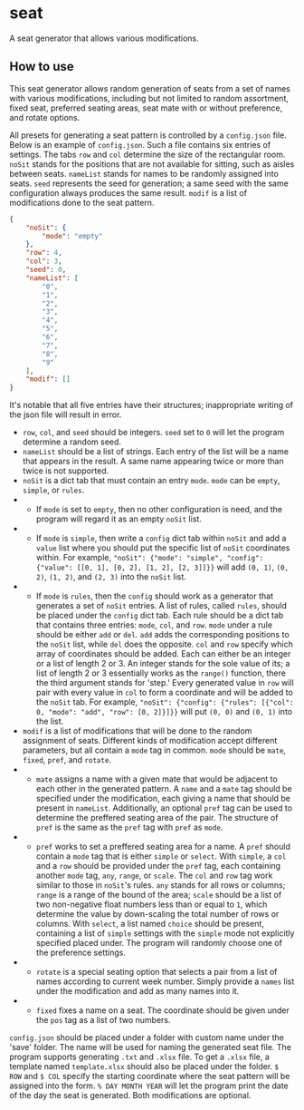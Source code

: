 # seat
A seat generator that allows various modifications.

## How to use
This seat generator allows random generation of seats from a set of names with various modifications, including but not limited to random assortment, fixed seat, preferred seating areas, seat mate with or without preference, and rotate options.

All presets for generating a seat pattern is controlled by a `config.json` file. Below is an example of `config.json`. Such a file contains six entries of settings. The tabs `row` and `col` determine the size of the rectangular room. `noSit` stands for the positions that are not available for sitting, such as aisles between seats. `nameList` stands for names to be randomly assigned into seats. `seed` represents the seed for generation; a same seed with the same configuration always produces the same result. `modif` is a list of modifications done to the seat pattern.

```json
{
    "noSit": {
        "mode": "empty"
    },
    "row": 4,
    "col": 3,
    "seed": 0,
    "nameList": [
        "0",
        "1",
        "2",
        "3",
        "4",
        "5",
        "6",
        "7",
        "8",
        "9"
    ],
    "modif": []
}
```

It's notable that all five entries have their structures; inappropriate writing of the json file will result in error.
* `row`, `col`, and `seed` should be integers. `seed` set to `0` will let the program determine a random seed.
* `nameList` should be a list of strings. Each entry of the list will be a name that appears in the result. A same name appearing twice or more than twice is not supported.
* `noSit` is a dict tab that must contain an entry `mode`. `mode` can be `empty`, `simple`, or `rules`.
* * If `mode` is set to `empty`, then no other configuration is need, and the program will regard it as an empty `noSit` list.
* * If `mode` is `simple`, then write a `config` dict tab within `noSit` and add a `value` list where you should put the specific list of `noSit` coordinates within. For example, `"noSit": {"mode": "simple", "config": {"value": [[0, 1], [0, 2], [1, 2], [2, 3]]}}` will add `(0, 1)`, `(0, 2)`, `(1, 2)`, and `(2, 3)` into the `noSit` list.
* * If `mode` is `rules`, then the `config` should work as a generator that generates a set of `noSit` entries. A list of rules, called `rules`, should be placed under the `config` dict tab. Each rule should be a dict tab that contains three entries: `mode`, `col`, and `row`. `mode` under a rule should be either `add` or `del`. `add` adds the corresponding positions to the `noSit` list, while `del` does the opposite. `col` and `row` specify which array of coordinates should be added. Each can either be an integer or a list of length 2 or 3. An integer stands for the sole value of its; a list of length 2 or 3 essentially works as the `range()` function, there the third argument stands for 'step.' Every generated value in `row` will pair with every value in `col` to form a coordinate and will be added to the `noSit` tab. For example, ```"noSit": {"config": {"rules": [{"col": 0, "mode": "add", "row": [0, 2]}]}}``` will put `(0, 0)` and `(0, 1)` into the list.
* `modif` is a list of modifications that will be done to the random assignment of seats. Different kinds of modification accept different parameters, but all contain a `mode` tag in common. `mode` should be `mate`, `fixed`, `pref`, and `rotate`.
* * `mate` assigns a name with a given mate that would be adjacent to each other in the generated pattern. A `name` and a `mate` tag should be specified under the modification, each giving a name that should be present in `nameList`. Additionally, an optional `pref` tag can be used to determine the preffered seating area of the pair. The structure of `pref` is the same as the `pref` tag with `pref` as `mode`.
* * `pref` works to set a preffered seating area for a name. A `pref` should contain a `mode` tag that is either `simple` or `select`. With `simple`, a `col` and a `row` should be provided under the `pref` tag, each containing another `mode` tag, `any`, `range`, or `scale`. The `col` and `row` tag work similar to those in `noSit`'s rules. `any` stands for all rows or columns; `range` is a range of the bound of the area; `scale` should be a list of two non-negative float numbers less than or equal to `1`, which determine the value by down-scaling the total number of rows or columns. With `select`, a list named `choice` should be present, containing a list of `simple` settings with the `simple` mode not explicitly specified placed under. The program will randomly choose one of the preference settings.
* * `rotate` is a special seating option that selects a pair from a list of names according to current week number. Simply provide a `names` list under the modification and add as many names into it.
* * `fixed` fixes a name on a seat. The coordinate should be given under the `pos` tag as a list of two numbers.

`config.json` should be placed under a folder with custom name under the 'save' folder. The name will be used for naming the generated seat file. The program supports generating `.txt` and `.xlsx` file. To get a `.xlsx` file, a template named `template.xlsx` should also be placed under the folder. `$ ROW` and `$ COL` specify the starting coordinate where the seat pattern will be assigned into the form. `% DAY MONTH YEAR` will let the program print the date of the day the seat is generated. Both modifications are optional.